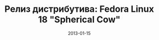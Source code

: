 ---
layout: post
title: "Релиз дистрибутива: Fedora Linux 18 \"Spherical Cow\""
date: 2013-01-15   
---